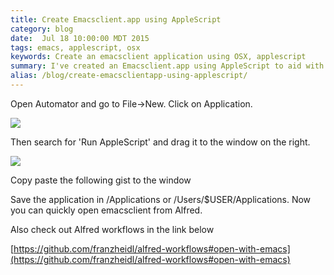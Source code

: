 ```yaml
---
title: Create Emacsclient.app using AppleScript
category: blog
date:  Jul 18 10:00:00 MDT 2015
tags: emacs, applescript, osx
keywords: Create an emacsclient application using OSX, applescript
summary: I've created an Emacsclient.app using AppleScript to aid with my Alfred workflow ...
alias: /blog/create-emacsclientapp-using-applescript/
---
```


Open Automator and go to File->New. Click on Application.

![](../../images/emacsclient1.png)

Then search for 'Run AppleScript' and drag it to the window on the right.

![](../../images/emacsclient2.png)

Copy paste the following gist to the window

<script src="https://gist.github.com/kdheepak/9e287b937edb2509eab9.js"></script>

Save the application in /Applications or /Users/$USER/Applications. Now you can
quickly open emacsclient from Alfred. 

Also check out Alfred workflows in the link below

[https://github.com/franzheidl/alfred-workflows#open-with-emacs](https://github.com/franzheidl/alfred-workflows#open-with-emacs)
